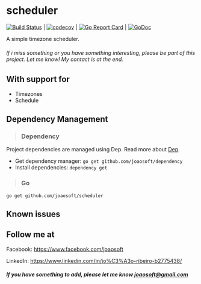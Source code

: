 # scheduler
[![Build Status](https://travis-ci.org/joaosoft/scheduler.svg?branch=master)](https://travis-ci.org/joaosoft/scheduler) | [![codecov](https://codecov.io/gh/joaosoft/scheduler/branch/master/graph/badge.svg)](https://codecov.io/gh/joaosoft/scheduler) | [![Go Report Card](https://goreportcard.com/badge/github.com/joaosoft/scheduler)](https://goreportcard.com/report/github.com/joaosoft/scheduler) | [![GoDoc](https://godoc.org/github.com/joaosoft/scheduler?status.svg)](https://godoc.org/github.com/joaosoft/scheduler)

A simple timezone scheduler.


###### If i miss something or you have something interesting, please be part of this project. Let me know! My contact is at the end.

## With support for
* Timezones
* Schedule

## Dependency Management
>### Dependency

Project dependencies are managed using Dep. Read more about [Dep](https://github.com/golang/dep).
* Get dependency manager: `go get github.com/joaosoft/dependency`
* Install dependencies: `dependency get`


>### Go
```
go get github.com/joaosoft/scheduler
```

## Known issues

## Follow me at
Facebook: https://www.facebook.com/joaosoft

LinkedIn: https://www.linkedin.com/in/jo%C3%A3o-ribeiro-b2775438/

##### If you have something to add, please let me know joaosoft@gmail.com
